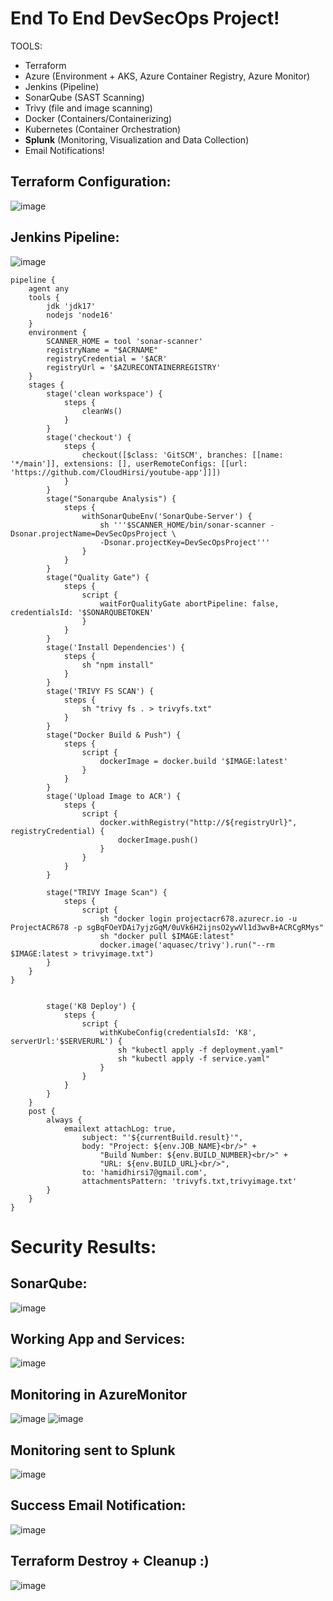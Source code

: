 # End To End DevSecOps Project!
TOOLS:
- Terraform
- Azure (Environment + AKS, Azure Container Registry, Azure Monitor)
- Jenkins (Pipeline)
- SonarQube (SAST Scanning)
- Trivy (file and image scanning)
- Docker (Containers/Containerizing)
- Kubernetes (Container Orchestration)
- **Splunk** (Monitoring, Visualization and Data Collection)
- Email Notifications!

## Terraform Configuration:
![image](https://github.com/CloudHirsi/DevSecOpsProject1/assets/153539293/c574d72d-69cd-4046-9938-d8eb870fbfa5)

## Jenkins Pipeline:
![image](https://github.com/CloudHirsi/DevSecOpsProject1/assets/153539293/0f53cc60-c377-47e9-a758-190da2de8a5b)

``` 
pipeline {
    agent any
    tools {
        jdk 'jdk17'
        nodejs 'node16'
    }
    environment {
        SCANNER_HOME = tool 'sonar-scanner'
        registryName = "$ACRNAME"
        registryCredential = '$ACR'
        registryUrl = '$AZURECONTAINERREGISTRY'
    }
    stages {
        stage('clean workspace') {
            steps {
                cleanWs()
            }
        }
        stage('checkout') {
            steps {
                checkout([$class: 'GitSCM', branches: [[name: '*/main']], extensions: [], userRemoteConfigs: [[url: 'https://github.com/CloudHirsi/youtube-app']]])
            }
        }
        stage("Sonarqube Analysis") {
            steps {
                withSonarQubeEnv('SonarQube-Server') {
                    sh '''$SCANNER_HOME/bin/sonar-scanner -Dsonar.projectName=DevSecOpsProject \
                    -Dsonar.projectKey=DevSecOpsProject'''
                }
            }
        }
        stage("Quality Gate") {
            steps {
                script {
                    waitForQualityGate abortPipeline: false, credentialsId: '$SONARQUBETOKEN'
                }
            }
        }
        stage('Install Dependencies') {
            steps {
                sh "npm install"
            }
        }
        stage('TRIVY FS SCAN') {
            steps {
                sh "trivy fs . > trivyfs.txt"
            }
        }
        stage("Docker Build & Push") {
            steps {
                script {
                    dockerImage = docker.build '$IMAGE:latest'
                }
            }
        }
        stage('Upload Image to ACR') {
            steps {   
                script {
                    docker.withRegistry("http://${registryUrl}", registryCredential) {
                        dockerImage.push()
                    }
                }
            }
        }
        
        stage("TRIVY Image Scan") {
            steps {
                script {
                    sh "docker login projectacr678.azurecr.io -u ProjectACR678 -p sgBqFOeYDAi7yjzGqM/0uVk6H2ijnsO2ywVl1d3wvB+ACRCgRMys"
                    sh "docker pull $IMAGE:latest"
                    docker.image('aquasec/trivy').run("--rm $IMAGE:latest > trivyimage.txt")
        }
    }
}


        stage('K8 Deploy') {
            steps {
                script {
                    withKubeConfig(credentialsId: 'K8', serverUrl:'$SERVERURL') {
                        sh "kubectl apply -f deployment.yaml"
                        sh "kubectl apply -f service.yaml"
                    }
                }
            }
        }
    }
    post {
        always {
            emailext attachLog: true,
                subject: "'${currentBuild.result}'",
                body: "Project: ${env.JOB_NAME}<br/>" +
                    "Build Number: ${env.BUILD_NUMBER}<br/>" +
                    "URL: ${env.BUILD_URL}<br/>",
                to: 'hamidhirsi7@gmail.com',                              
                attachmentsPattern: 'trivyfs.txt,trivyimage.txt'
        }
    }
}

```
# Security Results:
## SonarQube:
![image](https://github.com/CloudHirsi/DevSecOpsProject1/assets/153539293/ccc680f5-5606-4d38-ac95-062cc1c5bb3c)

## Working App and Services:
![image](https://github.com/CloudHirsi/DevSecOpsProject1/assets/153539293/b7ebff40-0ba2-4ccf-8738-de0d97ac94ed)

## Monitoring in AzureMonitor
![image](https://github.com/CloudHirsi/DevSecOpsProject1/assets/153539293/242f5e5a-1970-435c-a21f-c32f6c98d1ff)
![image](https://github.com/CloudHirsi/DevSecOpsProject1/assets/153539293/767a8970-affd-4598-81b1-8b5b1c30a85a)

## Monitoring sent to **Splunk**
![image](https://github.com/CloudHirsi/DevSecOpsProject1/assets/153539293/c7c7fcc5-d55e-4ae6-91bd-8b8f7cef06ca)

## Success Email Notification: 
![image](https://github.com/CloudHirsi/DevSecOpsProject1/assets/153539293/a46a6e16-56a4-4dd9-9089-45e6cd240e23)

## Terraform Destroy + Cleanup :)
![image](https://github.com/CloudHirsi/DevSecOpsProject1/assets/153539293/0b544e75-bce5-4a42-92a2-ace270f1ae18)











